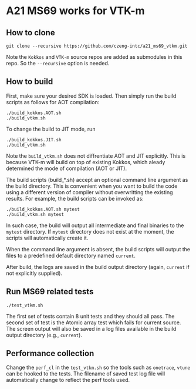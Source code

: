 # A21 MS69 works for VTK-m

## How to clone
```
git clone --recursive https://github.com/czeng-intc/a21_ms69_vtkm.git
```
Note the `Kokkos` and `VTK-m` source repos are added as submodules in this repo. So the `--recursive` option is needed.

## How to build
First, make sure your desired SDK is loaded. Then simply run the build scripts as follows for AOT compilation:
```
./build_kokkos.AOT.sh
./build_vtkm.sh
```
To change the build to JIT mode, run
```
./build_kokkos.JIT.sh
./build_vtkm.sh
```
Note the `build_vtkm.sh` does not diffrentiate AOT and JIT explicitly. This is because VTK-m will build on top of existing Kokkos, which aleady determined the mode of compilation (AOT or JIT).

The build scripts (build_*.sh) accept an optional command line argument as the build directory. This is convenient when you want to build the code using a different version of compiler without overwritting the existing results. For example, the build scripts can be invoked as:
```
./build_kokkos.AOT.sh mytest
./build_vtkm.sh mytest
```
In such case, the build will output all intermediate and final binaries to the `mytest` directory. If `mytest` directory does not exist at the moment, the scripts will automatically create it.

When the command line argument is absent, the build scripts will output the files to a predefined default directory named `current`.

After build, the logs are saved in the build output directory (again, `current` if not explicitly supplied).

## Run MS69 related tests
```
./test_vtkm.sh
```
The first set of tests contain 8 unit tests and they should all pass. The second set of test is the Atomic array test which fails for current source.
The screen output will also be saved in a log files available in the build output directory (e.g., `current`).

## Performance collection
Change the `perf_cl` in the `test_vtkm.sh` so the tools such as `onetrace`, `vtune` can be hooked to the tests. The filename of saved test log file will automatically change to reflect the perf tools used.
